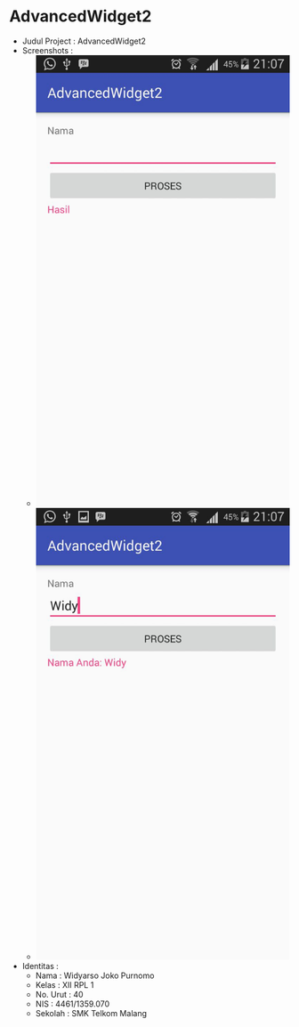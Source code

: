 # AdvancedWidget2

* Judul Project : AdvancedWidget2
* Screenshots :
  * ![AdvancedWidget2SS1](https://github.com/LittleFireflies/AdvancedWidget2/blob/master/AW2-1.jpg)
  * ![AdvancedWidget2SS2](https://github.com/LittleFireflies/AdvancedWidget2/blob/master/AW2-2.jpg)
* Identitas :
  * Nama     : Widyarso Joko Purnomo
  * Kelas    : XII RPL 1
  * No. Urut : 40
  * NIS      : 4461/1359.070
  * Sekolah  : SMK Telkom Malang
